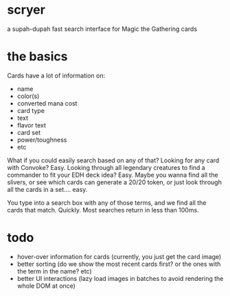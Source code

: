 # scryer

a supah-dupah fast search interface for Magic the Gathering cards

# the basics

Cards have a lot of information on:

- name
- color(s)
- converted mana cost
- card type
- text
- flavor text
- card set
- power/toughness
- etc

What if you could easily search based on any of that?  Looking for any card with Convoke? Easy.  Looking through all legendary creatures to find a commander to fit your EDH deck idea? Easy.  Maybe you wanna find all the slivers, or see which cards can generate a 20/20 token, or just look through all the cards in a set.... easy.

You type into a search box with any of those terms, and we find all the cards that match.  Quickly.  Most searches return in less than 100ms.

# todo

- hover-over information for cards (currently, you just get the card image)
- better sorting (do we show the most recent cards first? or the ones with the term in the name? etc)
- better UI interactions (lazy load images in batches to avoid rendering the whole DOM at once)
